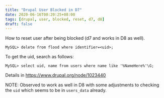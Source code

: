 ```yaml
---
title: "Drupal User Blocked in D7"
date: 2020-06-16T00:20:25+08:00
tags: [drupal, user, blocked, reset, d7, d8]
draft: false
---
```


How to reset user after being blocked (d7 and works in D8 as well).

```
MySQL> delete from flood where identifier=<uid>;
```

To get the uid, search as follows:
```
MySQL> select uid, name from users where name like '%NameHere%'\G;
```

Details in https://www.drupal.org/node/1023440

NOTE: Observed to work as well in D8 with some adjustments to checking the `uid` which seems to be in `users_data` already.
